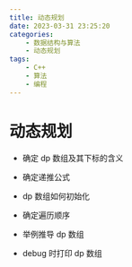 ```yaml
---
title: 动态规划
date: 2023-03-31 23:25:20
categories:
    - 数据结构与算法
    - 动态规划
tags:
    - C++
    - 算法
    - 编程
---
```


# 动态规划

-   确定 dp 数组及其下标的含义
-   确定递推公式
-   dp 数组如何初始化
-   确定遍历顺序
-   举例推导 dp 数组

-   debug 时打印 dp 数组
